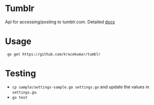 Tumblr
=====

Api for accessing/posting to tumblr.com. Detailed [docs](http://www.tumblr.com/docs/en/api/v2)

Usage
===
` go get https://github.com/kracekumar/tumblr`

Testing
======
* `cp sample/settings-sample.go settings.go` and update the values in `settings.go`.
* `go test` 
